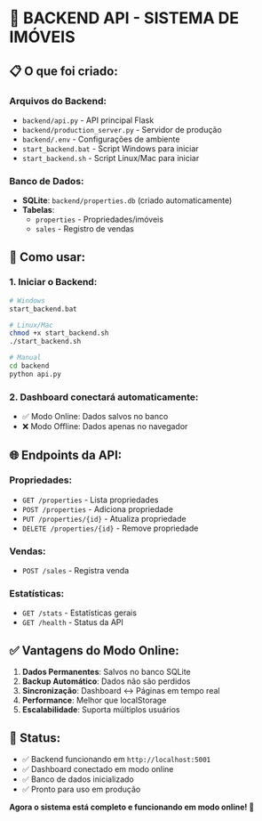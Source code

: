 # 🚀 BACKEND API - SISTEMA DE IMÓVEIS

## 📋 **O que foi criado:**

### **Arquivos do Backend:**
- `backend/api.py` - API principal Flask
- `backend/production_server.py` - Servidor de produção
- `backend/.env` - Configurações de ambiente
- `start_backend.bat` - Script Windows para iniciar
- `start_backend.sh` - Script Linux/Mac para iniciar

### **Banco de Dados:**
- **SQLite**: `backend/properties.db` (criado automaticamente)
- **Tabelas**:
  - `properties` - Propriedades/imóveis
  - `sales` - Registro de vendas

## 🔧 **Como usar:**

### **1. Iniciar o Backend:**
```bash
# Windows
start_backend.bat

# Linux/Mac
chmod +x start_backend.sh
./start_backend.sh

# Manual
cd backend
python api.py
```

### **2. Dashboard conectará automaticamente:**
- ✅ Modo Online: Dados salvos no banco
- ❌ Modo Offline: Dados apenas no navegador

## 🌐 **Endpoints da API:**

### **Propriedades:**
- `GET /properties` - Lista propriedades
- `POST /properties` - Adiciona propriedade
- `PUT /properties/{id}` - Atualiza propriedade
- `DELETE /properties/{id}` - Remove propriedade

### **Vendas:**
- `POST /sales` - Registra venda

### **Estatísticas:**
- `GET /stats` - Estatísticas gerais
- `GET /health` - Status da API

## ✅ **Vantagens do Modo Online:**

1. **Dados Permanentes**: Salvos no banco SQLite
2. **Backup Automático**: Dados não são perdidos
3. **Sincronização**: Dashboard ↔ Páginas em tempo real
4. **Performance**: Melhor que localStorage
5. **Escalabilidade**: Suporta múltiplos usuários

## 🚀 **Status:**
- ✅ Backend funcionando em `http://localhost:5001`
- ✅ Dashboard conectado em modo online
- ✅ Banco de dados inicializado
- ✅ Pronto para uso em produção

**Agora o sistema está completo e funcionando em modo online! 🎉**

